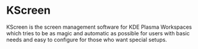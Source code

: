 # KScreen

KScreen is the screen management software for KDE Plasma Workspaces which tries to be as magic and automatic as possible for users with basic needs and easy to configure for those who want special setups.
